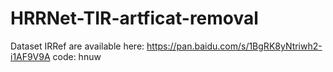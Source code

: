 # HRRNet-TIR-artficat-removal

Dataset IRRef are available here:
https://pan.baidu.com/s/1BgRK8yNtriwh2-i1AF9V9A code: hnuw 
